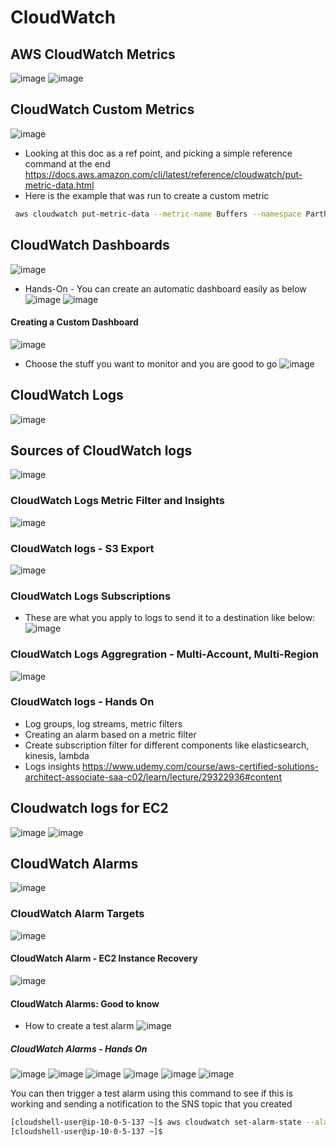 # CloudWatch
## AWS CloudWatch Metrics
![image](https://user-images.githubusercontent.com/43883264/166616201-732e0df2-b493-4e20-8714-fc0a4bed92f1.png)
![image](https://user-images.githubusercontent.com/43883264/166616297-4a555213-66e9-487a-b19d-4575815df39d.png)

## CloudWatch Custom Metrics
![image](https://user-images.githubusercontent.com/43883264/166616613-4ae772f9-6178-417d-98af-e37630bdf2b7.png)
- Looking at this doc as a ref point, and picking a simple reference command at the end
https://docs.aws.amazon.com/cli/latest/reference/cloudwatch/put-metric-data.html
- Here is the example that was run to create a custom metric
```bash
 aws cloudwatch put-metric-data --metric-name Buffers --namespace ParthNameSpace --unit Bytes --value 231434333 --dimensions InstanceID=1-23456789,InstanceType=t2.micro
 ```
 
 ## CloudWatch Dashboards
 ![image](https://user-images.githubusercontent.com/43883264/166617025-c7c96d9a-4de1-4926-99a6-2aecf4f54efb.png)
- Hands-On - You can create an automatic dashboard easily as below
![image](https://user-images.githubusercontent.com/43883264/166617140-e5f54058-e56c-437a-8121-3798931e7219.png)
![image](https://user-images.githubusercontent.com/43883264/166617153-ef1109be-1d6e-4840-adc5-84295380f9c8.png)

#### Creating a Custom Dashboard
![image](https://user-images.githubusercontent.com/43883264/166617281-6d3b0041-45a5-4694-b967-074618656e58.png)
- Choose the stuff you want to monitor and you are good to go
![image](https://user-images.githubusercontent.com/43883264/166617297-a84a1e60-2e9e-487b-b3c6-5621ec132260.png)

## CloudWatch Logs
![image](https://user-images.githubusercontent.com/43883264/166617452-c36601c3-b312-4eed-8a81-21b33c78b0b6.png)

## Sources of CloudWatch logs
![image](https://user-images.githubusercontent.com/43883264/166617507-2b79485e-772b-4f4e-be0a-886c9b05713d.png)

### CloudWatch Logs Metric Filter and Insights
![image](https://user-images.githubusercontent.com/43883264/166617577-dddf77c8-b41a-41e7-8f6c-5668fee0c2c5.png)

### CloudWatch logs - S3 Export
![image](https://user-images.githubusercontent.com/43883264/166617635-1141f81d-f9d3-4f8b-b1dd-2e927a696e58.png)

### CloudWatch Logs Subscriptions
- These are what you apply to logs to send it to a destination like below:
![image](https://user-images.githubusercontent.com/43883264/166618080-f8aefd35-030e-4d9f-8df9-83d1cc867be3.png)

### CloudWatch Logs Aggregration - Multi-Account, Multi-Region
![image](https://user-images.githubusercontent.com/43883264/166618126-37fb6525-e6f1-467e-ad79-fa2dbe71ba20.png)

### CloudWatch logs - Hands On
- Log groups, log streams, metric filters
- Creating an alarm based on a metric filter
- Create subscription filter for different components like elasticsearch, kinesis, lambda
- Logs insights
https://www.udemy.com/course/aws-certified-solutions-architect-associate-saa-c02/learn/lecture/29322936#content

## Cloudwatch logs for EC2
![image](https://user-images.githubusercontent.com/43883264/166838462-db55ec80-29a7-4d5a-8481-1ded79ac923d.png)
![image](https://user-images.githubusercontent.com/43883264/166838598-c72e0e7e-1ec5-44a5-bcd5-97686ae03819.png)

## CloudWatch Alarms
![image](https://user-images.githubusercontent.com/43883264/166838974-cb99a384-d380-4624-b191-6853eb113284.png)

### CloudWatch Alarm Targets
![image](https://user-images.githubusercontent.com/43883264/166839067-94c3e165-49a0-4b3e-8f4a-a131fd756840.png)

#### CloudWatch Alarm - EC2 Instance Recovery
![image](https://user-images.githubusercontent.com/43883264/166839331-3cb423c8-1612-498f-a643-4beef1366ed4.png)

#### CloudWatch Alarms: Good to know
- How to create a test alarm
![image](https://user-images.githubusercontent.com/43883264/166839439-5214982f-84a0-4e64-9c02-c84fd851a1d3.png)

##### CloudWatch Alarms - Hands On
![image](https://user-images.githubusercontent.com/43883264/166840741-52432546-454b-4d64-97e2-fd36f30fd970.png)
![image](https://user-images.githubusercontent.com/43883264/166840786-c4fe56fa-5b40-48b3-b990-c66ca5251947.png)
![image](https://user-images.githubusercontent.com/43883264/166840896-ce33a6dd-d85f-4ad3-b01a-75149b041aa1.png)
![image](https://user-images.githubusercontent.com/43883264/166840917-8aa8e951-acd1-4c87-9593-97414fd90c5d.png)
![image](https://user-images.githubusercontent.com/43883264/166840989-f8c1e3ab-23b1-4385-9d92-33a3c864007f.png)
![image](https://user-images.githubusercontent.com/43883264/166841003-59cb66f6-c0a8-442b-8ae0-afbcc30d57a8.png)

You can then trigger a test alarm using this command to see if this is working and sending a notification to the SNS topic that you created
```bash
[cloudshell-user@ip-10-0-5-137 ~]$ aws cloudwatch set-alarm-state --alarm-name TerminateEC2InstanceOnAlarm --state-value ALARM --state-reason "Testing"
[cloudshell-user@ip-10-0-5-137 ~]$ 
```




